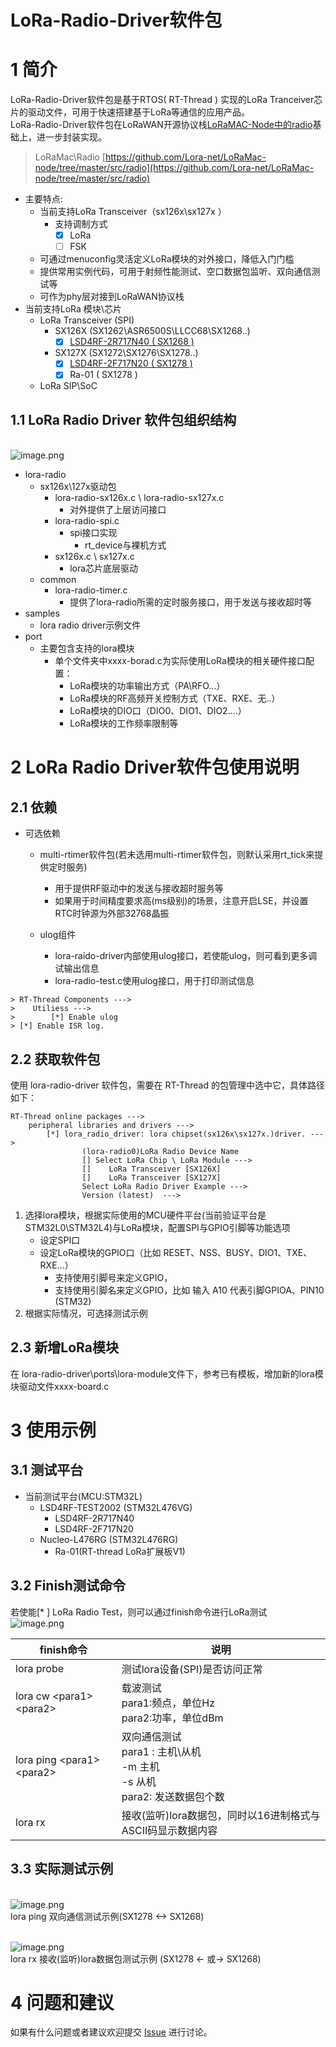 # LoRa-Radio-Driver软件包

# 1 简介
  LoRa-Radio-Driver软件包是基于RTOS( RT-Thread ) 实现的LoRa Tranceiver芯片的驱动文件，可用于快速搭建基于LoRa等通信的应用产品。<br />LoRa-Radio-Driver软件包在LoRaWAN开源协议栈[LoRaMAC-Node中的radio]()基础上，进一步封装实现。
> LoRaMac\Radio
> [https://github.com/Lora-net/LoRaMac-node/tree/master/src/radio](https://github.com/Lora-net/LoRaMac-node/tree/master/src/radio)

- 主要特点:
   - 当前支持LoRa Transceiver（sx126x\sx127x ）
      - 支持调制方式
         - [x] LoRa
         - [ ] FSK
   - 可通过menuconfig灵活定义LoRa模块的对外接口，降低入门门槛
   - 提供常用实例代码，可用于射频性能测试、空口数据包监听、双向通信测试等
   - 可作为phy层对接到LoRaWAN协议栈
- 当前支持LoRa 模块\芯片
   - LoRa Transceiver (SPI)
      - SX126X (SX1262\ASR6500S\LLCC68\SX1268..)
        - [x] [LSD4RF-2R717N40 ( SX1268 )](http://bbs.lierda.com/forum.php?mod=viewthread&tid=87)
      - SX127X (SX1272\SX1276\SX1278..)
        - [x] [LSD4RF-2F717N20 ( SX1278 )](http://bbs.lierda.com/forum.php?mod=viewthread&tid=87)
        - [x] Ra-01 ( SX1278 )
   - LoRa SIP\SoC
  
## 1.1 LoRa Radio Driver 软件包组织结构
 <br />![image.png](https://cdn.nlark.com/yuque/0/2020/png/253586/1592692110122-190f719b-5e6a-43d8-bf04-e0d4366a7524.png#align=left&display=inline&height=654&margin=%5Bobject%20Object%5D&name=image.png&originHeight=654&originWidth=1178&size=71946&status=done&style=none&width=1178)

- lora-radio
   - sx126x\127x驱动包
      - lora-radio-sx126x.c  \ lora-radio-sx127x.c 
         - 对外提供了上层访问接口
      - lora-radio-spi.c
         - spi接口实现
            - rt_device与裸机方式
      - sx126x.c \ sx127x.c
         - lora芯片底层驱动
   - common
     - lora-radio-timer.c
       - 提供了lora-radio所需的定时服务接口，用于发送与接收超时等
- samples
   - lora radio driver示例文件
- port
   - 主要包含支持的lora模块
      - 单个文件夹中xxxx-borad.c为实际使用LoRa模块的相关硬件接口配置：
         - LoRa模块的功率输出方式（PA\RFO...）
         - LoRa模块的RF高频开关控制方式（TXE、RXE、无..）
         - LoRa模块的DIO口（DIO0、DIO1、DIO2....）
         - LoRa模块的工作频率限制等

# 2 LoRa Radio Driver软件包使用说明

## 2.1 依赖

- 可选依赖
  - multi-rtimer软件包(若未选用multi-rtimer软件包，则默认采用rt_tick来提供定时服务)
    - 用于提供RF驱动中的发送与接收超时服务等
    - 如果用于时间精度要求高(ms级别)的场景，注意开启LSE，并设置RTC时钟源为外部32768晶振
   
   - ulog组件
      - lora-raido-driver内部使用ulog接口，若使能ulog，则可看到更多调试输出信息
      - lora-radio-test.c使用ulog接口，用于打印测试信息
```
> RT-Thread Components --->
>    Utiliess --->
>        [*] Enable ulog
> [*] Enable ISR log.
```

## 2.2 获取软件包
使用 lora-radio-driver 软件包，需要在 RT-Thread 的包管理中选中它，具体路径如下：<br />

```
RT-Thread online packages --->
    peripheral libraries and drivers --->
        [*] lora_radio_driver: lora chipset(sx126x\sx127x.)driver. --->
                (lora-radio0)LoRa Radio Device Name                
                [] Select LoRa Chip \ LoRa Module --->
                []    LoRa Transceiver [SX126X]
                []    LoRa Transceiver [SX127X]
                Select LoRa Radio Driver Example ---> 	
                Version (latest)  --->
```

1. 选择lora模块，根据实际使用的MCU硬件平台(当前验证平台是STM32L0\STM32L4)与LoRa模块，配置SPI与GPIO引脚等功能选项
   - 设定SPI口
   - 设定LoRa模块的GPIO口（比如 RESET、NSS、BUSY、DIO1、TXE、RXE...）
     - 支持使用引脚号来定义GPIO，
     - 支持使用引脚名来定义GPIO，比如 输入 A10 代表引脚GPIOA、PIN10 (STM32)
2. 根据实际情况，可选择测试示例


## 2.3 新增LoRa模块
在 lora-radio-driver\ports\lora-module文件下，参考已有模板，增加新的lora模块驱动文件xxxx-board.c<br />

# 3 使用示例
## 3.1 测试平台 
- 当前测试平台(MCU:STM32L)
   - LSD4RF-TEST2002 (STM32L476VG)
       - LSD4RF-2R717N40
       - LSD4RF-2F717N20
   - Nucleo-L476RG (STM32L476RG)
       - Ra-01(RT-thread LoRa扩展板V1)
## 3.2 Finish测试命令
若使能[* ] LoRa Radio Test，则可以通过finish命令进行LoRa测试<br />![image.png](https://cdn.nlark.com/yuque/0/2020/png/253586/1592550763879-ac947241-b072-4db8-89bf-ced6ab168af9.png#align=left&display=inline&height=163&margin=%5Bobject%20Object%5D&name=image.png&originHeight=163&originWidth=858&size=21400&status=done&style=none&width=858)

| finish命令 | 说明 |
|  --- | --- |
| lora probe | 测试lora设备(SPI)是否访问正常 |
| lora cw \<para1\> \<para2\> | 载波测试<br />  para1:频点，单位Hz<br />para2:功率，单位dBm |
| lora ping \<para1\> \<para2\> | 双向通信测试<br /> para1 : 主机\从机<br /> -m 主机<br /> -s 从机<br />para2: 发送数据包个数 |
| lora rx  | 接收(监听)lora数据包，同时以16进制格式与ASCII码显示数据内容 |
## 3.3 实际测试示例
 <br />![image.png](https://cdn.nlark.com/yuque/0/2020/png/253586/1592551287552-a4268ba4-06e7-4a0c-bf8a-cc5742cb0a78.png#align=left&display=inline&height=890&margin=%5Bobject%20Object%5D&name=image.png&originHeight=890&originWidth=1306&size=223346&status=done&style=none&width=1306)<br />lora ping 双向通信测试示例(SX1278 <-> SX1268)<br />

<br />![image.png](https://cdn.nlark.com/yuque/0/2020/png/253586/1592551532403-4f10f828-3eb3-406e-af6d-45ddfaf6310e.png#align=left&display=inline&height=816&margin=%5Bobject%20Object%5D&name=image.png&originHeight=816&originWidth=1704&size=213381&status=done&style=none&width=1704)<br />lora rx 接收(监听)lora数据包测试示例 (SX1278  <- 或-> SX1268)<br />


# 4 问题和建议

如果有什么问题或者建议欢迎提交 [Issue](https://github.com/Forest-Rain/lora-radio-driver/issues) 进行讨论。
